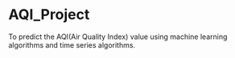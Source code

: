 # AQI_Project
To predict the AQI(Air Quality Index) value using machine learning algorithms and time series algorithms.
